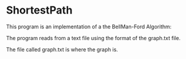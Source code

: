 
# ShortestPath
This program is an implementation of a the BellMan-Ford Algorithm:

The program reads from a text file using the format of the graph.txt file.

The file called graph.txt is where the graph is.


